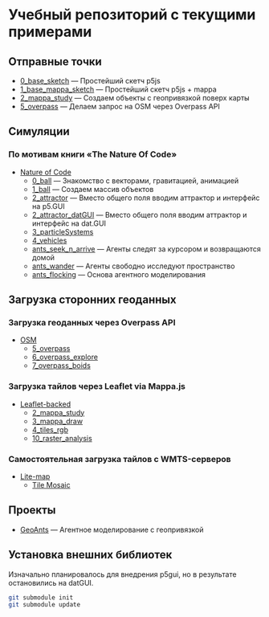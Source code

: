 # Учебный репозиторий с текущими примерами

## Отправные точки

- [0_base_sketch](./0_base_sketch) — Простейший скетч p5js
- [1_base_mappa_sketch](./1_base_mappa_sketch) — Простейший скетч p5js + mappa
- [2_mappa_study](./2_mappa_study) — Создаем объекты с геопривязкой поверх карты
- [5_overpass](./5_overpass) — Делаем запрос на OSM через Overpass API

## Симуляции

### По мотивам книги «The Nature Of Code»

- [Nature of Code](https://github.com/alexlipovka/23_masters/tree/main/natureofcode)
  - [0_ball](./natureofcode/0_ball) — Знакомство с векторами, гравитацией, анимацией
  - [1_ball](./natureofcode/1_ball) — Создаем массив объектов
  - [2_attractor](./natureofcode/2_attractor) — Вместо общего поля вводим аттрактор и интерфейс на p5.GUI
  - [2_attractor_datGUI](./natureofcode/2_attractor_datGUI) — Вместо общего поля вводим аттрактор и интерфейс на dat.GUI
  - [3_particleSystems](./natureofcode/3_particleSystems)
  - [4_vehicles](./natureofcode/4_vehicles)
  - [ants_seek_n_arrive](./ants_seek_n_arrive) — Агенты следят за курсором и возвращаются домой
  - [ants_wander](./ants_wander) — Агенты свободно исследуют пространство
  - [ants_flocking](./ants_flocking) — Основа агентного моделирования

## Загрузка сторонних геоданных

### Загрузка геоданных через Overpass API

- [OSM](https://github.com/alexlipovka/23_masters/tree/main/OSM)
  - [5_overpass](./OSM/5_overpass)
  - [6_overpass_explore](./OSM/6_overpass_explore)
  - [7_overpass_boids](./OSM/7_overpass_boids)

### Загрузка тайлов через Leaflet via Mappa.js

- [Leaflet-backed](https://github.com/alexlipovka/23_masters/tree/main/Leaflet-backed)
  - [2_mappa_study](./Leaflet-backed/2_mappa_study)
  - [3_mappa_draw](./Leaflet-backed/3_mappa_draw)
  - [4_tiles_rgb](./Leaflet-backed/4_tiles_rgb)
  - [10_raster_analysis](./Leaflet-backed/10_raster_analysis)

### Самостоятельная загрузка тайлов с WMTS-серверов

- [Lite-map](https://github.com/alexlipovka/23_masters/tree/main/lite-map)
  - [Tile Mosaic](./lite-map/custom_map)

## Проекты

- [GeoAnts](./urban_mobility/geoants/) — Агентное моделирование с геопривязкой

## Установка внешних библиотек

Изначально планировалось для внедрения p5gui, но в результате остановились на datGUI.

```bash
git submodule init
git submodule update
```